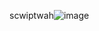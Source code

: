 scwiptwah![image](https://user-images.githubusercontent.com/118191333/219940210-e9f10843-c157-4a00-81a0-e34fc4ed527f.png)



